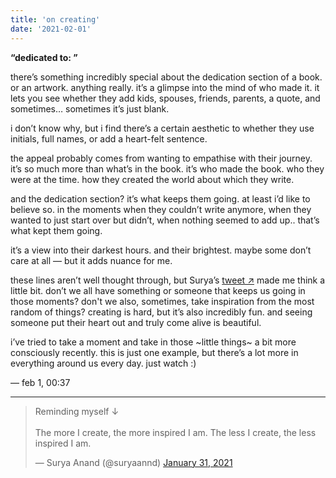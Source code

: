 ```yaml
---
title: 'on creating'
date: '2021-02-01'
---
```


**“dedicated to: ”** 

there’s something incredibly special about the dedication section of a book. or an artwork. anything really. it’s a glimpse into the mind of who made it. it lets you see whether they add kids, spouses, friends, parents, a quote, and sometimes… sometimes it’s just blank. 

i don’t know why, but i find there’s a certain aesthetic to whether they use initials, full names, or add a heart-felt sentence.

the appeal probably comes from wanting to empathise with their journey. it’s so much more than what’s in the book. it’s who made the book. who they were at the time. how they created the world about which they write. 

and the dedication section? it’s what keeps them going. at least i’d like to believe so. in the moments when they couldn’t write anymore, when they wanted to just start over but didn’t, when nothing seemed to add up.. that’s what kept them going.

it’s a view into their darkest hours. and their brightest. maybe some don’t care at all — but it adds nuance for me. 

these lines aren’t well thought through, but Surya’s [tweet ↗](https://twitter.com/suryaannd/status/1355977324756230144?s=20) made me think a little bit. don’t we all have something or someone that keeps us going in those moments? don't we also, sometimes, take inspiration from the most random of things? creating is hard, but it’s also incredibly fun. and seeing someone put their heart out and truly come alive is beautiful.

i’ve tried to take a moment and take in those ~little things~ a bit more consciously recently. this is just one example, but there’s a lot more in everything around us every day. just watch :) 

— feb 1, 00:37

---

<div class="justify-items-center"><blockquote class="twitter-tweet"><p lang="en" dir="ltr">Reminding myself ↓<br><br>The more I create, the more inspired I am. The less I create, the less inspired I am.</p>&mdash; Surya Anand (@suryaannd) <a href="https://twitter.com/suryaannd/status/1355977324756230144?ref_src=twsrc%5Etfw">January 31, 2021</a></blockquote> <script async src="https://platform.twitter.com/widgets.js" charset="utf-8"></script></div>